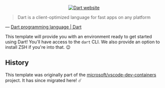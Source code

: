 <!-- markdownlint-disable MD041 MD033 -->

<div align="center">

[![Dart website](https://thum.io/get/width/800/crop/600/noanimate/https://dart.dev/)](https://dart.dev/)

</div>

> Dart is a client-optimized language for fast apps on any platform

&mdash; [Dart programming language | Dart]

This template will provide you with an environment ready to get started using
Dart! You'll have access to the `dart` CLI. We also provide an option to install
ZSH if you're into that. 😉

## History

This template was originally part of the [microsoft/vscode-dev-containers]
project. It has since migrated here! ☄️

<!-- prettier-ignore-start -->
[microsoft/vscode-dev-containers]: https://github.com/microsoft/vscode-dev-containers#readme
[Dart programming language | Dart]: https://dart.dev/
<!-- prettier-ignore-end -->
